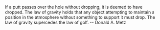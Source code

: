 If a putt passes over the hole without dropping, it is deemed to have dropped.
The law of gravity holds that any object attempting to maintain a position
in the atmosphere without something to support it must drop.  The law of
gravity supercedes the law of golf.
		-- Donald A. Metz
